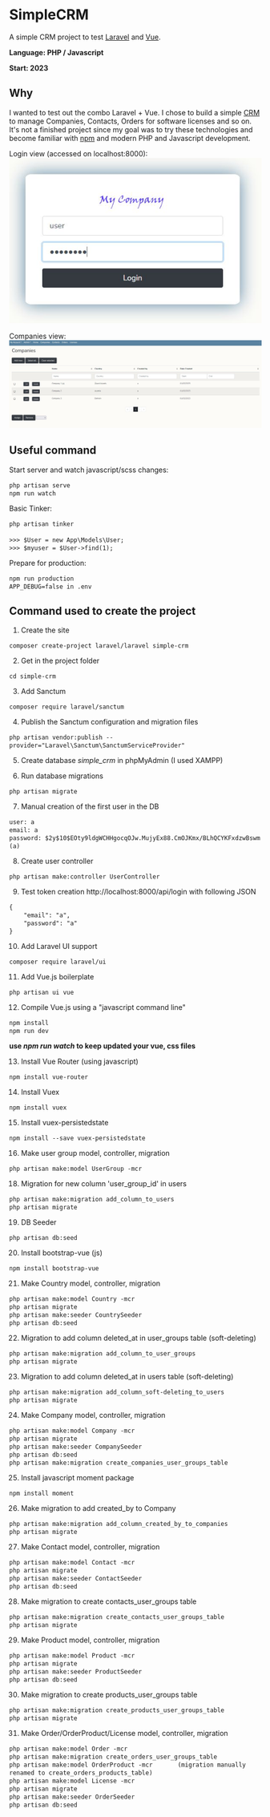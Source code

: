 # SimpleCRM
A simple CRM project to test [Laravel](https://laravel.com/) and [Vue](https://vuejs.org/).

**Language: PHP / Javascript**

**Start: 2023**

## Why
I wanted to test out the combo Laravel + Vue. I chose to build a simple [CRM](https://en.wikipedia.org/wiki/Customer_relationship_management) to manage Companies, Contacts, Orders for software licenses and so on. It's not a finished project since my goal was to try these technologies and become familiar with [npm](https://www.npmjs.com/) and modern PHP and Javascript development.

Login view (accessed on localhost:8000):
![login](/images/login.jpg)

Companies view:
![companies](/images/companies.jpg)

## Useful command
Start server and watch javascript/scss changes:
```
php artisan serve
npm run watch
```

Basic Tinker:
```
php artisan tinker

>>> $User = new App\Models\User;
>>> $myuser = $User->find(1);
```

Prepare for production:
```
npm run production
APP_DEBUG=false in .env
```

## Command used to create the project
1. Create the site
```
composer create-project laravel/laravel simple-crm
```

2. Get in the project folder
```
cd simple-crm
```

3. Add Sanctum
```
composer require laravel/sanctum
```

4. Publish the Sanctum configuration and migration files
```
php artisan vendor:publish --provider="Laravel\Sanctum\SanctumServiceProvider"
```

5. Create database _simple_crm_ in phpMyAdmin (I used XAMPP)

6. Run database migrations
```
php artisan migrate
```

7. Manual creation of the first user in the DB
```
user: a
email: a
password: $2y$10$EOty9ldgWCHHgocqOJw.MujyEx88.CmOJKmx/BLhQCYKFxdzwBswm (a)
```

8. Create user controller
```
php artisan make:controller UserController
```

9. Test token creation http://localhost:8000/api/login with following JSON
```
{
	"email": "a",
	"password": "a"
}
```

10. Add Laravel UI support
```
composer require laravel/ui
```

11. Add Vue.js boilerplate
```
php artisan ui vue
```

12. Compile Vue.js using a "javascript command line"
```
npm install
npm run dev
```

**use _npm run watch_ to keep updated your vue, css files**

13. Install Vue Router (using javascript)
```
npm install vue-router
```

14. Install Vuex
```
npm install vuex
```

15. Install vuex-persistedstate
```
npm install --save vuex-persistedstate
```

16. Make user group model, controller, migration
```
php artisan make:model UserGroup -mcr
```

18. Migration for new column 'user_group_id' in users
```
php artisan make:migration add_column_to_users
php artisan migrate
```

19. DB Seeder
```
php artisan db:seed
```

20. Install bootstrap-vue (js)
```
npm install bootstrap-vue
```

21. Make Country model, controller, migration
```
php artisan make:model Country -mcr
php artisan migrate
php artisan make:seeder CountrySeeder
php artisan db:seed
```

22. Migration to add column deleted_at in user_groups table (soft-deleting)
```
php artisan make:migration add_column_to_user_groups
php artisan migrate
```

23. Migration to add column deleted_at in users table (soft-deleting)
```
php artisan make:migration add_column_soft-deleting_to_users
php artisan migrate
```

24. Make Company model, controller, migration
```
php artisan make:model Company -mcr
php artisan migrate
php artisan make:seeder CompanySeeder
php artisan db:seed
php artisan make:migration create_companies_user_groups_table
```

25. Install javascript moment package
```
npm install moment
```

26. Make migration to add created_by to Company
```
php artisan make:migration add_column_created_by_to_companies
php artisan migrate
```

27. Make Contact model, controller, migration
```
php artisan make:model Contact -mcr
php artisan migrate
php artisan make:seeder ContactSeeder
php artisan db:seed
```

28. Make migration to create contacts_user_groups table
```
php artisan make:migration create_contacts_user_groups_table
php artisan migrate
```

29. Make Product model, controller, migration
```
php artisan make:model Product -mcr
php artisan migrate
php artisan make:seeder ProductSeeder
php artisan db:seed
```

30. Make migration to create products_user_groups table
```
php artisan make:migration create_products_user_groups_table
php artisan migrate
```

31. Make Order/OrderProduct/License model, controller, migration
```
php artisan make:model Order -mcr
php artisan make:migration create_orders_user_groups_table
php artisan make:model OrderProduct -mcr       (migration manually renamed to create_orders_products_table)
php artisan make:model License -mcr
php artisan migrate
php artisan make:seeder OrderSeeder
php artisan db:seed
```

